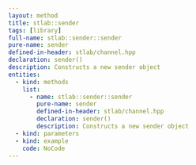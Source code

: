 ```yaml
---
layout: method
title: stlab::sender
tags: [library]
full-name: stlab::sender::sender
pure-name: sender
defined-in-header: stlab/channel.hpp 
declaration: sender()
description: Constructs a new sender object
entities:
  - kind: methods
    list:
      - name: stlab::sender::sender
        pure-name: sender
        defined-in-header: stlab/channel.hpp 
        declaration: sender()
        description: Constructs a new sender object
  - kind: parameters
  - kind: example
    code: NoCode
---
```

